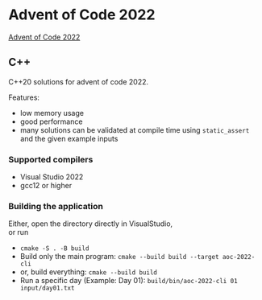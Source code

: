 # Advent of Code 2022
[Advent of Code 2022](https://adventofcode.com/2022)

## C++

C++20 solutions for advent of code 2022.

Features:
- low memory usage
- good performance
- many solutions can be validated at compile time using `static_assert` and the given example inputs

### Supported compilers
- Visual Studio 2022
- gcc12 or higher

### Building the application
Either, open the directory directly in VisualStudio,  
or run
- `cmake -S . -B build`
- Build only the main program: `cmake --build build --target aoc-2022-cli`
- or, build everything: `cmake --build build`
- Run a specific day (Example: Day 01): `build/bin/aoc-2022-cli 01 input/day01.txt`

